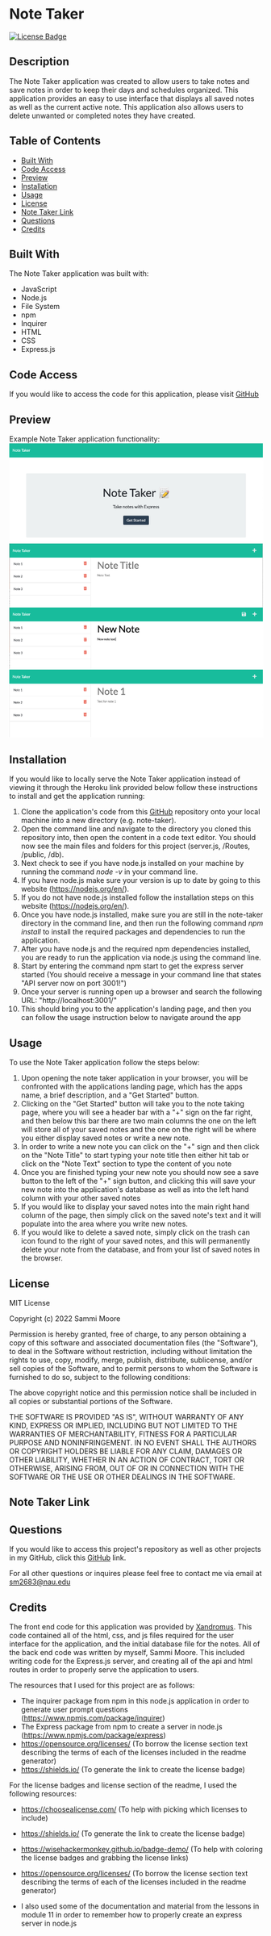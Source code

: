 # Note Taker

[![License Badge](https://img.shields.io/badge/license-MIT-green)](https://opensource.org/licenses/MIT)

## Description
The Note Taker application was created to allow users to take notes and save notes in order to keep their days and schedules organized. This application provides an easy to use interface that displays all saved notes as well as the current active note. This application also allows users to delete unwanted or completed notes they have created. 

## Table of Contents
  * [Built With](#built-with)
  * [Code Access](#code-access)
  * [Preview](#preview)
  * [Installation](#installation)
  * [Usage](#usage)
  * [License](#license)
  * [Note Taker Link](#note-taker-link)
  * [Questions](#questions)
  * [Credits](#credits)

## Built With

The Note Taker application was built with:
- JavaScript
- Node.js
- File System
- npm
- Inquirer
- HTML
- CSS
- Express.js

## Code Access

If you would like to access the code for this application, please visit [GitHub](https://github.com/sm3131/note-taker)

## Preview
Example Note Taker application functionality:
![note-taker](./images/note-taker-app.png)

## Installation
If you would like to locally serve the Note Taker application instead of viewing it through the Heroku link provided below follow these instructions to install and get the application running:
1. Clone the application's code from this [GitHub](https://github.com/sm3131/note-taker) repository onto your local machine into a new directory (e.g. note-taker).
2. Open the command line and navigate to the directory you cloned this repository into, then open the content in a code text editor. You should now see the main files and folders for this project (server.js, /Routes, /public, /db).
3. Next check to see if you have node.js installed on your machine by running the command *node -v* in your command line.
4. If you have node.js make sure your version is up to date by going to this website (https://nodejs.org/en/).
5. If you do not have node.js installed follow the installation steps on this website (https://nodejs.org/en/).
6. Once you have node.js installed, make sure you are still in the note-taker directory in the command line, and then run the following command *npm install* to install the required packages and dependencies to run the application.
7. After you have node.js and the required npm dependencies installed, you are ready to run the application via node.js using the command line.
8. Start by entering the command npm start to get the express server started (You should receive a message in your command line that states "API server now on port 3001!")
9. Once your server is running open up a browser and search the following URL: "http://localhost:3001/"
10. This should bring you to the application's landing page, and then you can follow the usage instruction below to navigate around the app

## Usage
To use the Note Taker application follow the steps below:
1. Upon opening the note taker application in your browser, you will be confronted with the applications landing page, which has the apps name, a brief description, and a "Get Started" button.
2. Clicking on the "Get Started" button will take you to the note taking page, where you will see a header bar with a "+" sign on the far right, and then below this bar there are two main columns the one on the left will store all of your saved notes and the one on the right will be where you either display saved notes or write a new note.
3. In order to write a new note you can click on the "+" sign and then click on the "Note Title" to start typing your note title then either hit tab or click on the "Note Text" section to type the content of you note 
4. Once you are finished typing your new note you should now see a save button to the left of the "+" sign button, and clicking this will save your new note into the application's database as well as into the left hand column with your other saved notes
5. If you would like to display your saved notes into the main right hand column of the page, then simply click on the saved note's text and it will populate into the area where you write new notes. 
6. If you would like to delete a saved note, simply click on the trash can icon found to the right of your saved notes, and this will permanently delete your note from the database, and from your list of saved notes in the browser.

## License

MIT License

Copyright (c) 2022 Sammi Moore

Permission is hereby granted, free of charge, to any person obtaining a copy
of this software and associated documentation files (the "Software"), to deal
in the Software without restriction, including without limitation the rights
to use, copy, modify, merge, publish, distribute, sublicense, and/or sell
copies of the Software, and to permit persons to whom the Software is
furnished to do so, subject to the following conditions:

The above copyright notice and this permission notice shall be included in all
copies or substantial portions of the Software.

THE SOFTWARE IS PROVIDED "AS IS", WITHOUT WARRANTY OF ANY KIND, EXPRESS OR
IMPLIED, INCLUDING BUT NOT LIMITED TO THE WARRANTIES OF MERCHANTABILITY,
FITNESS FOR A PARTICULAR PURPOSE AND NONINFRINGEMENT. IN NO EVENT SHALL THE
AUTHORS OR COPYRIGHT HOLDERS BE LIABLE FOR ANY CLAIM, DAMAGES OR OTHER
LIABILITY, WHETHER IN AN ACTION OF CONTRACT, TORT OR OTHERWISE, ARISING FROM,
OUT OF OR IN CONNECTION WITH THE SOFTWARE OR THE USE OR OTHER DEALINGS IN THE
SOFTWARE.

## Note Taker Link

## Questions

If you would like to access this project's repository as well as other projects in my GitHub, click this [GitHub](https://github.com/sm3131) link. 

For all other questions or inquires please feel free to contact me via email at [sm2683@nau.edu](mailto:sm2683@nau.edu)

## Credits

The front end code for this application was provided by [Xandromus](https://github.com/coding-boot-camp/miniature-eureka). This code contained all of the html, css, and js files required for the user interface for the application, and the initial database file for the notes.
All of the back end code was written by myself, Sammi Moore. This included writing code for the Express.js server, and creating all of the api and html routes in order to properly serve the application to users. 

The resources that I used for this project are as follows:

- The inquirer package from npm in this node.js application in order to generate user prompt questions (https://www.npmjs.com/package/inquirer)
- The Express package from npm to create a server in node.js (https://www.npmjs.com/package/express)
- https://opensource.org/licenses/ (To borrow the license section text describing the terms of each of the licenses included in the readme generator)
- https://shields.io/ (To generate the link to create the license badge)

For the license badges and license section of the readme, I used the following resources:
- https://choosealicense.com/ (To help with picking which licenses to include)
- https://shields.io/ (To generate the link to create the license badge)
- https://wisehackermonkey.github.io/badge-demo/ (To help with coloring the license badges and grabbing the license links)
- https://opensource.org/licenses/ (To borrow the license section text describing the terms of each of the licenses included in the readme generator)

- I also used some of the documentation and material from the lessons in module 11 in order to remember how to properly create an express server in node.js